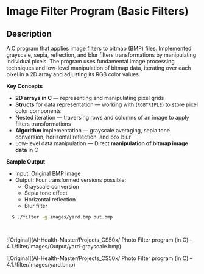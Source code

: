 
# Image Filter Program (Basic Filters)

## Description  
A C program that applies image filters to bitmap (BMP) files. Implemented grayscale, sepia, reflection, and blur filters transformations by manipulating individual pixels. The program uses fundamental image processing techniques and low-level manipulation of bitmap data, iterating over each pixel in a 2D array and adjusting its RGB color values. 


**Key Concepts**
- **2D arrays in C** — representing and manipulating pixel grids 
- **Structs** for data representation — working with (`RGBTRIPLE`) to store pixel color components
- Nested iteration — traversing rows and columns of an image to apply filters transformations
- **Algorithm** implementation — grayscale averaging, sepia tone conversion, horizontal reflection, and box blur
- Low-level data manipulation — Direct **manipulation of bitmap image data** in C  



**Sample Output**  
- Input: Original BMP image  
- Output: Four transformed versions possible:  
  - Grayscale conversion  
  - Sepia tone effect  
  - Horizontal reflection  
  - Blur filter  

```bash
  $ ./filter -g images/yard.bmp out.bmp

  
```
![Original](AI-Health-Master/Projects_CS50x/       Photo Filter program (in C) – 4.1./filter/images/Output/yard-grayscale.bmp)

![Original](AI-Health-Master/Projects_CS50x/       Photo Filter program (in C) – 4.1./filter/images/yard.bmp)